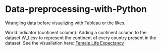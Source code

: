 # Data-preprocessing-with-Python
Wrangling data before visualizing with Tableau or the likes. 

World Indicator (continent column): Adding a continent column to the dataset W_I.csv to represent the continent of every country present in the dataset.
See the visualiation here: [Female Life Expectancy](https://public.tableau.com/profile/alex.ricard.hansen#!/vizhome/FemaleLifeExpectancyover30years/Dashboard1)
